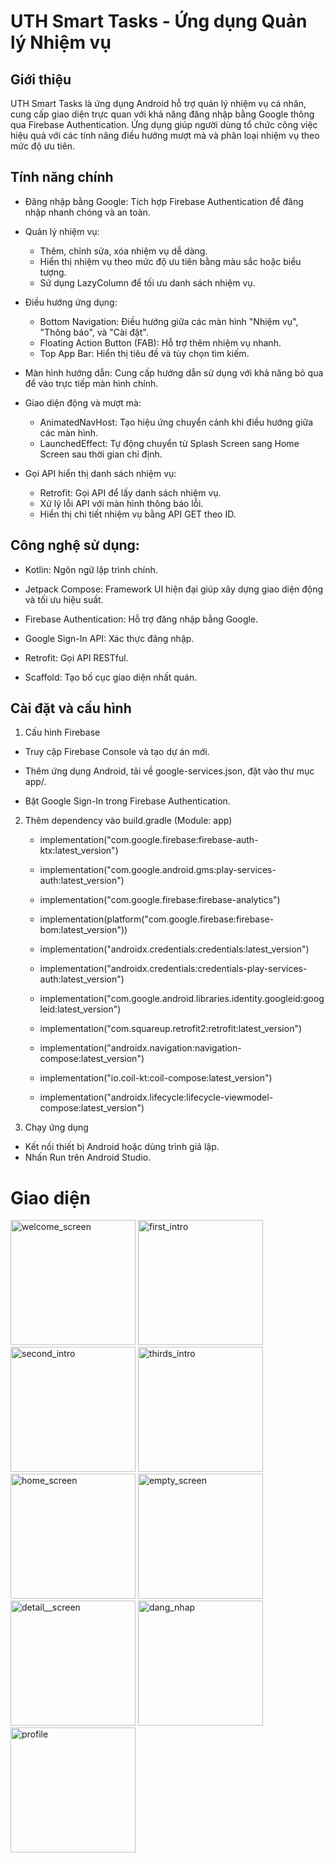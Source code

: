 # UTH Smart Tasks - Ứng dụng Quản lý Nhiệm vụ

## Giới thiệu

UTH Smart Tasks là ứng dụng Android hỗ trợ quản lý nhiệm vụ cá nhân, cung cấp giao diện trực quan với khả năng đăng nhập bằng Google thông qua Firebase Authentication. Ứng dụng giúp người dùng tổ chức công việc hiệu quả với các tính năng điều hướng mượt mà và phân loại nhiệm vụ theo mức độ ưu tiên.

## Tính năng chính

- Đăng nhập bằng Google: Tích hợp Firebase Authentication để đăng nhập nhanh chóng và an toàn.
- Quản lý nhiệm vụ:

  - Thêm, chỉnh sửa, xóa nhiệm vụ dễ dàng.
  - Hiển thị nhiệm vụ theo mức độ ưu tiên bằng màu sắc hoặc biểu tượng.
  - Sử dụng LazyColumn để tối ưu danh sách nhiệm vụ.

- Điều hướng ứng dụng:

  - Bottom Navigation: Điều hướng giữa các màn hình "Nhiệm vụ", "Thông báo", và "Cài đặt".
  - Floating Action Button (FAB): Hỗ trợ thêm nhiệm vụ nhanh.
  - Top App Bar: Hiển thị tiêu đề và tùy chọn tìm kiếm.

- Màn hình hướng dẫn: Cung cấp hướng dẫn sử dụng với khả năng bỏ qua để vào trực tiếp màn hình chính.

- Giao diện động và mượt mà:

  - AnimatedNavHost: Tạo hiệu ứng chuyển cảnh khi điều hướng giữa các màn hình.
  - LaunchedEffect: Tự động chuyển từ Splash Screen sang Home Screen sau thời gian chỉ định.

- Gọi API hiển thị danh sách nhiệm vụ:
  - Retrofit: Gọi API để lấy danh sách nhiệm vụ.
  - Xử lý lỗi API với màn hình thông báo lỗi.
  - Hiển thị chi tiết nhiệm vụ bằng API GET theo ID.

## Công nghệ sử dụng:

- Kotlin: Ngôn ngữ lập trình chính.

- Jetpack Compose: Framework UI hiện đại giúp xây dựng giao diện động và tối ưu hiệu suất.

- Firebase Authentication: Hỗ trợ đăng nhập bằng Google.

- Google Sign-In API: Xác thực đăng nhập.

- Retrofit: Gọi API RESTful.

- Scaffold: Tạo bố cục giao diện nhất quán.

## Cài đặt và cấu hình

1. Cấu hình Firebase

- Truy cập Firebase Console và tạo dự án mới.

- Thêm ứng dụng Android, tải về google-services.json, đặt vào thư mục app/.

- Bật Google Sign-In trong Firebase Authentication.

2. Thêm dependency vào build.gradle (Module: app)
   - implementation("com.google.firebase:firebase-auth-ktx:latest_version")
   - implementation("com.google.android.gms:play-services-auth:latest_version")
   - implementation("com.google.firebase:firebase-analytics")
   - implementation(platform("com.google.firebase:firebase-bom:latest_version"))
   - implementation("androidx.credentials:credentials:latest_version")
   - implementation("androidx.credentials:credentials-play-services-auth:latest_version")
   - implementation("com.google.android.libraries.identity.googleid:googleid:latest_version")
     
   - implementation("com.squareup.retrofit2:retrofit:latest_version")
   - implementation("androidx.navigation:navigation-compose:latest_version")
  
   - implementation("io.coil-kt:coil-compose:latest_version")
   - implementation("androidx.lifecycle:lifecycle-viewmodel-compose:latest_version")

3. Chạy ứng dụng
- Kết nối thiết bị Android hoặc dùng trình giả lập.
- Nhấn Run trên Android Studio.

# Giao diện

<img width="200" alt="welcome_screen" src="https://github.com/user-attachments/assets/550a05cc-da34-4770-9ef2-defcc1015483" />
<img width="200" alt="first_intro" src="https://github.com/user-attachments/assets/6cefaf85-9eb3-461a-b86f-4bd9472525ed" />
<img width="200" alt="second_intro" src="https://github.com/user-attachments/assets/fe325f29-6d63-412f-9da8-ce33eeaf4c42" />
<img width="200" alt="thirds_intro" src="https://github.com/user-attachments/assets/a9c03213-bb84-4d74-92fc-355b815437f4" />
<img width="200" alt="home_screen" src="https://github.com/user-attachments/assets/647888b7-b106-4ca3-95ac-edec852df46b" />
<img width="200" alt="empty_screen" src="https://github.com/user-attachments/assets/24767492-3a61-488b-80af-babc56e68ba6" />
<img width="200" alt="detail__screen" src="https://github.com/user-attachments/assets/7faff27d-e4a1-4aa9-be61-acb96787322b" />
<img width="200" alt="dang_nhap" src="https://github.com/user-attachments/assets/a892af72-c18a-4e52-9908-843de90448bd" />
<img width="200" alt="profile" src="https://github.com/user-attachments/assets/1e8f3770-d228-4ab3-bdd6-32f66213e076" />
